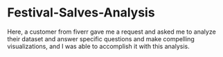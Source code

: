 # Festival-Salves-Analysis
Here, a customer from fiverr gave me a request and asked me to analyze their dataset and answer specific questions and make compelling visualizations, and I was able to accomplish it with this analysis.
